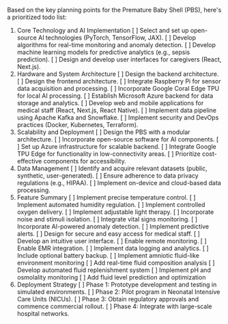Based on the key planning points for the Premature Baby Shell (PBS), here's a prioritized todo list:

1. Core Technology and AI Implementation
     [ ]  Select and set up open-source AI technologies (PyTorch, TensorFlow, JAX).
     [ ]  Develop algorithms for real-time monitoring and anomaly detection.
     [ ]  Develop machine learning models for predictive analytics (e.g., sepsis prediction).
     [ ]  Design and develop user interfaces for caregivers (React, Next.js).
2. Hardware and System Architecture
     [ ]  Design the backend architecture.
     [ ]  Design the frontend architecture.
     [ ]  Integrate Raspberry Pi for sensor data acquisition and processing.
     [ ]  Incorporate Google Coral Edge TPU for local AI processing.
     [ ]  Establish Microsoft Azure backend for data storage and analytics.
     [ ]  Develop web and mobile applications for medical staff (React, Next.js, React Native).
     [ ]  Implement data pipeline using Apache Kafka and Snowflake.
     [ ]  Implement security and DevOps practices (Docker, Kubernetes, Terraform).
3. Scalability and Deployment
     [ ]  Design the PBS with a modular architecture.
     [ ]  Incorporate open-source software for AI components.
     [ ]  Set up Azure infrastructure for scalable backend.
     [ ]  Integrate Google TPU Edge for functionality in low-connectivity areas.
     [ ]  Prioritize cost-effective components for accessibility.
4. Data Management
     [ ]  Identify and acquire relevant datasets (public, synthetic, user-generated).
     [ ]  Ensure adherence to data privacy regulations (e.g., HIPAA).
     [ ]  Implement on-device and cloud-based data processing.
5. Feature Summary
     [ ]  Implement precise temperature control.
     [ ]  Implement automated humidity regulation.
     [ ]  Implement controlled oxygen delivery.
     [ ]  Implement adjustable light therapy.
     [ ]  Incorporate noise and stimuli isolation.
     [ ]  Integrate vital signs monitoring.
     [ ]  Incorporate AI-powered anomaly detection.
     [ ]  Implement predictive alerts.
     [ ]  Design for secure and easy access for medical staff.
     [ ]  Develop an intuitive user interface.
     [ ]  Enable remote monitoring.
     [ ]  Enable EMR integration.
     [ ]  Implement data logging and analytics.
     [ ]  Include optional battery backup.
     [ ]  Implement amniotic fluid-like environment monitoring
     [ ]  Add real-time fluid composition analysis
     [ ]  Develop automated fluid replenishment system
     [ ]  Implement pH and osmolality monitoring
     [ ]  Add fluid level prediction and optimization
6. Deployment Strategy
     [ ]  Phase 1: Prototype development and testing in simulated environments.
     [ ]  Phase 2: Pilot program in Neonatal Intensive Care Units (NICUs).
     [ ]  Phase 3: Obtain regulatory approvals and commence commercial rollout.
     [ ]  Phase 4: Integrate with large-scale hospital networks.
